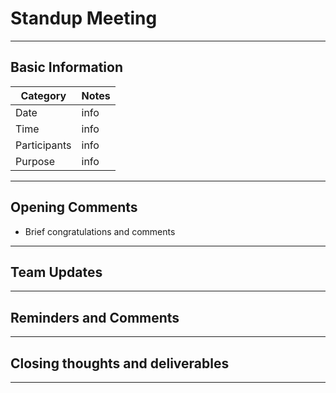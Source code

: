 # Standup Meeting

***

## Basic Information 
| Category     | Notes |
| --------     | ----- |
| Date         | info  |
| Time         | info  |
| Participants | info  |
| Purpose      | info  |

***

## Opening Comments
- Brief congratulations and comments

***

## Team Updates

*** 

## Reminders and Comments

*** 

## Closing thoughts and deliverables

***